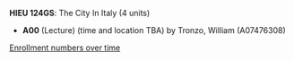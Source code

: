 **HIEU 124GS**: The City In Italy (4 units)

- **A00** (Lecture) (time and location TBA) by Tronzo, William (A07476308)

[Enrollment numbers over time](./HIEU124GS.tsv)
